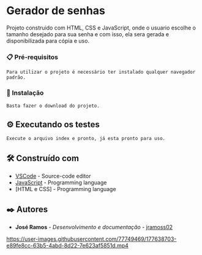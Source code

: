 # Gerador de senhas

Projeto construido com HTML, CSS e JavaScript, onde o usuario escolhe o tamanho desejado para sua senha e com isso, ela sera gerada e disponibilizada para cópia e uso.

### 📋 Pré-requisitos

```
Para utilizar o projeto é necessário ter instalado qualquer navegador padrão.
```

### 🔧 Instalação

```
Basta fazer o download do projeto.
```

## ⚙️ Executando os testes

```
Execute o arquivo index e pronto, já esta pronto para uso.
```

## 🛠️ Construído com


* [VSCode](https://code.visualstudio.com) - Source-code editor
* [JavaScript](https://www.javascript.com) - Programming language
* [HTML e CSS] - Programming language

## ✒️ Autores

* **José Ramos** - *Desenvolvimento e documentação* - [jramoss02](https://github.com/jramoss02)

https://user-images.githubusercontent.com/77749469/177638703-e89fe8cc-63b5-4abd-8d22-7e623af5851d.mp4

